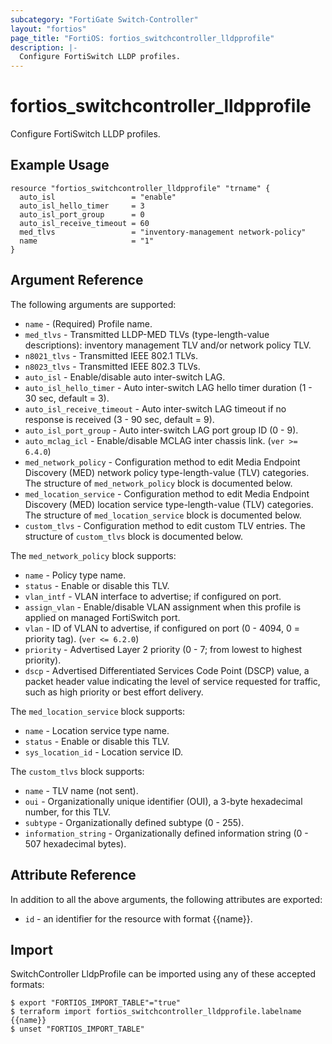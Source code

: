 ```yaml
---
subcategory: "FortiGate Switch-Controller"
layout: "fortios"
page_title: "FortiOS: fortios_switchcontroller_lldpprofile"
description: |-
  Configure FortiSwitch LLDP profiles.
---
```


# fortios_switchcontroller_lldpprofile
Configure FortiSwitch LLDP profiles.

## Example Usage

```hcl
resource "fortios_switchcontroller_lldpprofile" "trname" {
  auto_isl                 = "enable"
  auto_isl_hello_timer     = 3
  auto_isl_port_group      = 0
  auto_isl_receive_timeout = 60
  med_tlvs                 = "inventory-management network-policy"
  name                     = "1"
}
```

## Argument Reference

The following arguments are supported:

* `name` - (Required) Profile name.
* `med_tlvs` - Transmitted LLDP-MED TLVs (type-length-value descriptions): inventory management TLV and/or network policy TLV.
* `n8021_tlvs` - Transmitted IEEE 802.1 TLVs.
* `n8023_tlvs` - Transmitted IEEE 802.3 TLVs.
* `auto_isl` - Enable/disable auto inter-switch LAG.
* `auto_isl_hello_timer` - Auto inter-switch LAG hello timer duration (1 - 30 sec, default = 3).
* `auto_isl_receive_timeout` - Auto inter-switch LAG timeout if no response is received (3 - 90 sec, default = 9).
* `auto_isl_port_group` - Auto inter-switch LAG port group ID (0 - 9).
* `auto_mclag_icl` - Enable/disable MCLAG inter chassis link. (`ver >= 6.4.0`)
* `med_network_policy` - Configuration method to edit Media Endpoint Discovery (MED) network policy type-length-value (TLV) categories. The structure of `med_network_policy` block is documented below.
* `med_location_service` - Configuration method to edit Media Endpoint Discovery (MED) location service type-length-value (TLV) categories. The structure of `med_location_service` block is documented below.
* `custom_tlvs` - Configuration method to edit custom TLV entries. The structure of `custom_tlvs` block is documented below.

The `med_network_policy` block supports:

* `name` - Policy type name.
* `status` - Enable or disable this TLV.
* `vlan_intf` - VLAN interface to advertise; if configured on port.
* `assign_vlan` - Enable/disable VLAN assignment when this profile is applied on managed FortiSwitch port.
* `vlan` - ID of VLAN to advertise, if configured on port (0 - 4094, 0 = priority tag). (`ver <= 6.2.0`)
* `priority` - Advertised Layer 2 priority (0 - 7; from lowest to highest priority).
* `dscp` - Advertised Differentiated Services Code Point (DSCP) value, a packet header value indicating the level of service requested for traffic, such as high priority or best effort delivery.

The `med_location_service` block supports:

* `name` - Location service type name.
* `status` - Enable or disable this TLV.
* `sys_location_id` - Location service ID.

The `custom_tlvs` block supports:

* `name` - TLV name (not sent).
* `oui` - Organizationally unique identifier (OUI), a 3-byte hexadecimal number, for this TLV.
* `subtype` - Organizationally defined subtype (0 - 255).
* `information_string` - Organizationally defined information string (0 - 507 hexadecimal bytes).


## Attribute Reference

In addition to all the above arguments, the following attributes are exported:
* `id` - an identifier for the resource with format {{name}}.

## Import

SwitchController LldpProfile can be imported using any of these accepted formats:
```
$ export "FORTIOS_IMPORT_TABLE"="true"
$ terraform import fortios_switchcontroller_lldpprofile.labelname {{name}}
$ unset "FORTIOS_IMPORT_TABLE"
```
